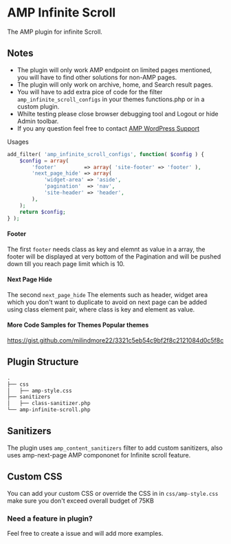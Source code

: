# AMP Infinite Scroll

The AMP plugin for infinite Scroll.

## Notes

- The plugin will only work AMP endpoint on limited pages mentioned, you will have to find other solutions for non-AMP pages.
- The plugin will only work on archive, home, and Search result pages.
- You will have to add extra pice of code for the filter `amp_infinite_scroll_configs` in your themes functions.php or in a custom plugin.
- Whilte testing please close browser debugging tool and Logout or hide Admin toolbar.
- If you any question feel free to contact [AMP WordPress Support](!https://wordpress.org/support/plugin/amp/#new-topic-0)

Usages
```php
add_filter( 'amp_infinite_scroll_configs', function( $config ) {
    $config = array(
		'footer'         => array( 'site-footer' => 'footer' ),
		'next_page_hide' => array( 
			'widget-area' => 'aside',
			'pagination'  => 'nav',
			'site-header' => 'header',
		),
	);
    return $config;
} );
```

#### Footer 
The first `footer` needs class as key and elemnt as value in a array, the footer will be displayed at very bottom of the Pagination and will be pushed down till you reach page limit which is 10.

#### Next Page Hide
The second `next_page_hide` The elements such as header, widget area which you don't want to duplicate to avoid on next page can be added using class element pair, where class is key and element as value.

#### More Code Samples for Themes Popular themes
https://gist.github.com/milindmore22/3321c5eb54c9bf2f8c2121084d0c5f8c

## Plugin Structure

```markdown
.
├── css
│   ├── amp-style.css
├── sanitizers
│   ├── class-sanitizer.php
└── amp-infinite-scroll.php
```
## Sanitizers

The plugin uses `amp_content_sanitizers` filter to add custom sanitizers, also uses amp-next-page AMP compononet for Infinite scroll feature.

## Custom CSS
You can add your custom CSS or override the CSS in in `css/amp-style.css` make sure you don't exceed overall budget of 75KB

### Need a feature in plugin?
Feel free to create a issue and will add more examples.
